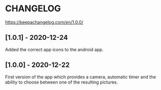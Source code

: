 # CHANGELOG

https://keepachangelog.com/en/1.0.0/

## [1.0.1] - 2020-12-24

Added the correct app icons to the android app.

## [1.0.0] - 2020-12-22

First version of the app which provides a camera, automatic timer and the ability to choose between one of the resulting pictures.
